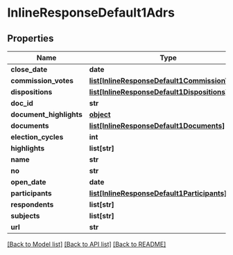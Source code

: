 # InlineResponseDefault1Adrs

## Properties
Name | Type | Description | Notes
------------ | ------------- | ------------- | -------------
**close_date** | **date** |  | [optional]
**commission_votes** | [**list[InlineResponseDefault1CommissionVotes]**](InlineResponseDefault1CommissionVotes.md) |  | [optional]
**dispositions** | [**list[InlineResponseDefault1Dispositions]**](InlineResponseDefault1Dispositions.md) |  | [optional]
**doc_id** | **str** |  | [optional]
**document_highlights** | [**object**](.md) |  | [optional]
**documents** | [**list[InlineResponseDefault1Documents]**](InlineResponseDefault1Documents.md) |  | [optional]
**election_cycles** | **int** |  | [optional]
**highlights** | **list[str]** |  | [optional]
**name** | **str** |  | [optional]
**no** | **str** |  | [optional]
**open_date** | **date** |  | [optional]
**participants** | [**list[InlineResponseDefault1Participants]**](InlineResponseDefault1Participants.md) |  | [optional]
**respondents** | **list[str]** |  | [optional]
**subjects** | **list[str]** |  | [optional]
**url** | **str** |  | [optional]

[[Back to Model list]](../README.md#documentation-for-models) [[Back to API list]](../README.md#documentation-for-api-endpoints) [[Back to README]](../README.md)
